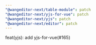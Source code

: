 ```yaml
---
"@wangeditor-next/table-module": patch
"@wangeditor-next/yjs-for-vue": patch
"@wangeditor-next/yjs": patch
"@wangeditor-next/editor": patch
---
```


feat(yjs): add yjs-for-vue(#165)
